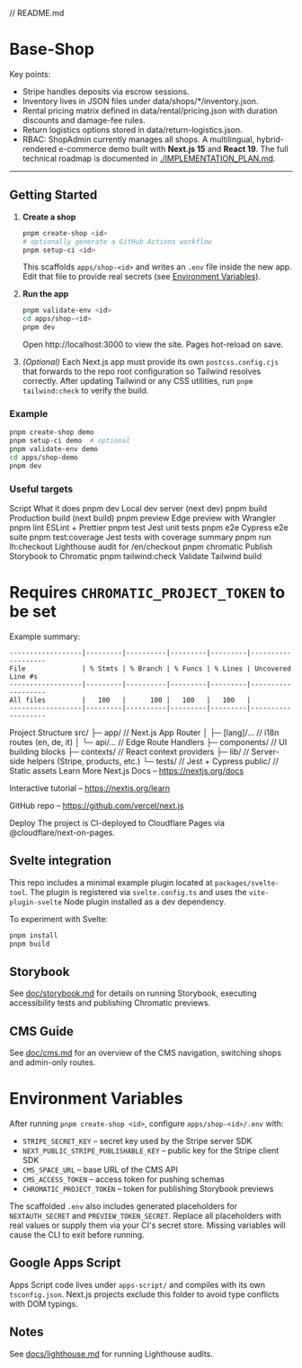 // README.md

# Base-Shop

Key points:

- Stripe handles deposits via escrow sessions.
- Inventory lives in JSON files under data/shops/*/inventory.json.
- Rental pricing matrix defined in data/rental/pricing.json with duration discounts and damage-fee rules.
- Return logistics options stored in data/return-logistics.json.
- RBAC: ShopAdmin currently manages all shops.
  A multilingual, hybrid-rendered e-commerce demo built with **Next.js 15** and **React 19**.
  The full technical roadmap is documented in [./IMPLEMENTATION_PLAN.md](./IMPLEMENTATION_PLAN.md).

---

## Getting Started

1. **Create a shop**

   ```bash
   pnpm create-shop <id>
   # optionally generate a GitHub Actions workflow
   pnpm setup-ci <id>
   ```

   This scaffolds `apps/shop-<id>` and writes an `.env` file inside the new app.
   Edit that file to provide real secrets (see [Environment Variables](#environment-variables)).

2. **Run the app**

   ```bash
   pnpm validate-env <id>
   cd apps/shop-<id>
   pnpm dev
   ```

   Open http://localhost:3000 to view the site. Pages hot-reload on save.

3. *(Optional)* Each Next.js app must provide its own `postcss.config.cjs` that forwards to the repo root configuration so Tailwind resolves correctly. After updating Tailwind or any CSS utilities, run `pnpm tailwind:check` to verify the build.

### Example

```bash
pnpm create-shop demo
pnpm setup-ci demo  # optional
pnpm validate-env demo
cd apps/shop-demo
pnpm dev
```

### Useful targets

Script  What it does
pnpm dev        Local dev server (next dev)
pnpm build      Production build (next build)
pnpm preview    Edge preview with Wrangler
pnpm lint       ESLint + Prettier
pnpm test       Jest unit tests
pnpm e2e        Cypress e2e suite
pnpm test:coverage      Jest tests with coverage summary
pnpm run lh:checkout    Lighthouse audit for /en/checkout
pnpm chromatic  Publish Storybook to Chromatic
pnpm tailwind:check     Validate Tailwind build

  # Requires `CHROMATIC_PROJECT_TOKEN` to be set

Example summary:

```
------------------|---------|----------|---------|---------|-------------------
File              | % Stmts | % Branch | % Funcs | % Lines | Uncovered Line #s
------------------|---------|----------|---------|---------|-------------------
All files         |   100   |      100 |   100   |   100   |
------------------|---------|----------|---------|---------|-------------------
```

Project Structure
src/
├─ app/                 // Next.js App Router
│  ├─ [lang]/…          // i18n routes (en, de, it)
│  └─ api/…             // Edge Route Handlers
├─ components/          // UI building blocks
├─ contexts/            // React context providers
├─ lib/                 // Server-side helpers (Stripe, products, etc.)
└─ tests/               // Jest + Cypress
public/                 // Static assets
Learn More
Next.js Docs – https://nextjs.org/docs

Interactive tutorial – https://nextjs.org/learn

GitHub repo – https://github.com/vercel/next.js

Deploy
The project is CI-deployed to Cloudflare Pages via
@cloudflare/next-on-pages.


## Svelte integration

This repo includes a minimal example plugin located at `packages/svelte-tool`.
The plugin is registered via `svelte.config.ts` and uses the
`vite-plugin-svelte` Node plugin installed as a dev dependency.

To experiment with Svelte:

```bash
pnpm install
pnpm build
````

## Storybook

See [doc/storybook.md](doc/storybook.md) for details on running Storybook,
executing accessibility tests and publishing Chromatic previews.

## CMS Guide

See [doc/cms.md](doc/cms.md) for an overview of the CMS navigation,
switching shops and admin-only routes.

# Environment Variables

After running `pnpm create-shop <id>`, configure `apps/shop-<id>/.env` with:

- `STRIPE_SECRET_KEY` – secret key used by the Stripe server SDK
- `NEXT_PUBLIC_STRIPE_PUBLISHABLE_KEY` – public key for the Stripe client SDK
- `CMS_SPACE_URL` – base URL of the CMS API
- `CMS_ACCESS_TOKEN` – access token for pushing schemas
- `CHROMATIC_PROJECT_TOKEN` – token for publishing Storybook previews

The scaffolded `.env` also includes generated placeholders for `NEXTAUTH_SECRET`
and `PREVIEW_TOKEN_SECRET`. Replace all placeholders with real values or supply
them via your CI's secret store. Missing variables will cause the CLI to exit
before running.

## Google Apps Script

Apps Script code lives under `apps-script/` and compiles with its own `tsconfig.json`.
Next.js projects exclude this folder to avoid type conflicts with DOM typings.

## Notes

See [docs/lighthouse.md](docs/lighthouse.md) for running Lighthouse audits.
